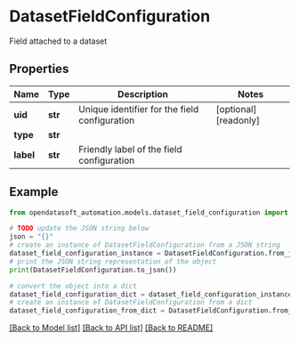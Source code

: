 # DatasetFieldConfiguration

Field attached to a dataset

## Properties

Name | Type | Description | Notes
------------ | ------------- | ------------- | -------------
**uid** | **str** | Unique identifier for the field configuration | [optional] [readonly] 
**type** | **str** |  | 
**label** | **str** | Friendly label of the field configuration | 

## Example

```python
from opendatasoft_automation.models.dataset_field_configuration import DatasetFieldConfiguration

# TODO update the JSON string below
json = "{}"
# create an instance of DatasetFieldConfiguration from a JSON string
dataset_field_configuration_instance = DatasetFieldConfiguration.from_json(json)
# print the JSON string representation of the object
print(DatasetFieldConfiguration.to_json())

# convert the object into a dict
dataset_field_configuration_dict = dataset_field_configuration_instance.to_dict()
# create an instance of DatasetFieldConfiguration from a dict
dataset_field_configuration_from_dict = DatasetFieldConfiguration.from_dict(dataset_field_configuration_dict)
```
[[Back to Model list]](../README.md#documentation-for-models) [[Back to API list]](../README.md#documentation-for-api-endpoints) [[Back to README]](../README.md)


